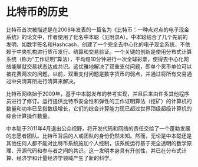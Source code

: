 # 比特币的历史



比特币首次被描述是在2008年发表的一篇名为《比特币：一种点对点的电子现金系统》的论文中，作者使用了化名中本聪（见附录A）。中本聪结合了几个先前的发明，如数字签名和Hashcash，创建了一个完全去中心化的电子现金系统，不依赖于中央机构进行货币发行、结算和交易验证。一个关键的创新是使用分布式计算系统（称为“工作证明”算法），平均每10分钟进行一次全球彩票，使得去中心化网络能够就交易状态达成共识。这优雅地解决了双重支付问题，即单个货币单位可以被花费两次的问题。以前，双重支付问题是数字货币的弱点，并通过将所有交易通过中央清算所进行清算来解决。

比特币网络始于2009年，基于中本聪发布的参考实现，并且后来由许多其他程序员进行了修订。运行提供比特币安全性和弹性的工作证明算法（挖矿）的计算机的数量和功率已呈指数级增长，它们的综合计算能力现已超过世界顶级超级计算机的综合计算操作数量。

中本聪于2011年4月退出公众视野，将开发代码和网络的责任交给了一个蓬勃发展的志愿者团队。比特币背后的人或团队的身份仍然未知。然而，无论是中本聪还是其他任何人都不能对比特币系统施加个人控制，该系统运行基于完全透明的数学原理、开源代码和参与者之间的共识。这一发明本身具有开创性，并已在分布式计算、经济学和计量经济学领域产生了新的科学。
